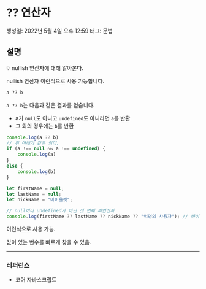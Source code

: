 # ?? 연산자

생성일: 2022년 5월 4일 오후 12:59
태그: 문법

## 설명

<aside>
💡 nullish 연산자에 대해 알아본다.

</aside>

nullish 연산자 이런식으로 사용 가능합니다.

```html
a ?? b
```

`a ?? b`는 다음과 같은  결과를 얻습니다.

- a가 `null`도 아니고 `undefined`도 아니라면 `a`를 반환
- 그 외의 경우에는 `b`를 반환

```jsx
console.log(a ?? b)
// 위 아래가 같은 의미.
if (a !== null && a !== undefined) {
	console.log(a)
}
else {
	console.log(b)
}
```

```jsx
let firstName = null;
let lastName = null;
let nickName = "바이올렛";

// null이나 undefined가 아닌 첫 번째 피연산자
console.log(firstName ?? lastName ?? nickName ?? "익명의 사용자"); // 바이올렛
```

이런식으로 사용 가능.

값이 있는 변수를 빠르게 찾을 수 있음.

---

### 레퍼런스

- 코어 자바스크립트